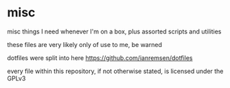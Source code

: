 # misc
misc things I need whenever I'm on a box, plus assorted scripts and utilities

these files are very likely only of use to me, be warned

dotfiles were split into here https://github.com/ianremsen/dotfiles

every file within this repository, if not otherwise stated, is licensed under the GPLv3
